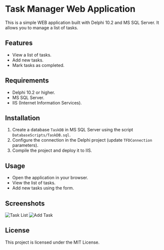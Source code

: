 # Task Manager Web Application

This is a simple WEB application built with Delphi 10.2 and MS SQL Server. It allows you to manage a list of tasks.

## Features
- View a list of tasks.
- Add new tasks.
- Mark tasks as completed.

## Requirements
- Delphi 10.2 or higher.
- MS SQL Server.
- IIS (Internet Information Services).

## Installation
1. Create a database `TaskDB` in MS SQL Server using the script `DatabaseScripts/TaskDB.sql`.
2. Configure the connection in the Delphi project (update `TFDConnection` parameters).
3. Compile the project and deploy it to IIS.

## Usage
- Open the application in your browser.
- View the list of tasks.
- Add new tasks using the form.

## Screenshots
![Task List](screenshots/task_list.png)
![Add Task](screenshots/add_task.png)

## License
This project is licensed under the MIT License.